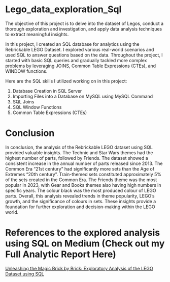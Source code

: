 # Lego_data_exploration_Sql

The objective of this project is to delve into the dataset of Legos, conduct a thorough exploration and investigation, and apply data analysis techniques to extract meaningful insights.

In this project, I created an SQL database for analytics using the Rebrickable LEGO Dataset. I explored various real-world scenarios and used SQL to answer questions based on the data. Throughout the project, I started with basic SQL queries and gradually tackled more complex problems by leveraging JOINS, Common Table Expressions (CTEs), and WINDOW functions.

Here are the SQL skills I utilized working on in this project:

1. Database Creation in SQL Server
2. Importing Files into a Database on MySQL using MySQL Command
3. SQL Joins
4. SQL Window Functions
5. Common Table Expressions (CTEs)

# Conclusion

In conclusion, the analysis of the Rebrickable LEGO dataset using SQL provided valuable insights. The Technic and Star Wars themes had the highest number of parts, followed by Friends. The dataset showed a consistent increase in the annual number of parts released since 2013. The Common Era “21st century” had significantly more sets than the Age of Extremes “20th century”. Train-themed sets constituted approximately 5% of the sets created in the Common Era. The Friends theme was the most popular in 2023, with Gear and Books themes also having high numbers in specific years. The colour black was the most produced colour of LEGO parts. Overall, this analysis revealed trends in theme popularity, LEGO’s growth, and the significance of colours in sets. These insights provide a foundation for further exploration and decision-making within the LEGO world.

# References to the explored analysis using SQL on Medium (Check out my Full Analytic Report Here)

<a href="https://medium.com/@aareadegboyega/unleashing-the-magic-brick-by-brick-exploratory-analysis-of-the-lego-dataset-using-sql-b50aa5b6afcf" target="_blank">Unleashing the Magic Brick by Brick: Exploratory Analysis of the LEGO Dataset using SQL
</a> 
